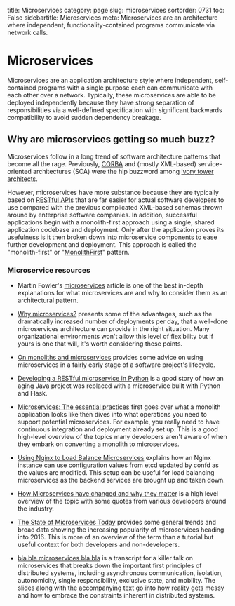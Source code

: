 title: Microservices
category: page
slug: microservices
sortorder: 0731
toc: False
sidebartitle: Microservices
meta: Microservices are an architecture where independent, functionality-contained programs communicate via network calls.


# Microservices
Microservices are an application architecture style where independent,
self-contained programs with a single purpose each can communicate with
each other over a network. Typically, these microservices are able to be
deployed independently because they have strong separation of 
responsibilities via a well-defined specification with significant 
backwards compatibility to avoid sudden dependency breakage.


## Why are microservices getting so much buzz?
Microservices follow in a long trend of software architecture patterns
that become all the rage. Previously, 
[CORBA](https://en.wikipedia.org/wiki/Common_Object_Request_Broker_Architecture) 
and (mostly XML-based) service-oriented architectures (SOA) were the
hip buzzword among 
[ivory tower architects](http://www.igloocoder.com/2271/ivory-tower-architect).

However, microservices have more substance because they are typically based
on [RESTful APIs](/application-programming-interfaces.html) that are far
easier for actual software developers to use compared with the previous 
complicated XML-based schemas thrown around by enterprise software companies.
In addition, successful applications begin with a monolith-first approach using
a single, shared application codebase and deployment. Only after the application
proves its usefulness is it then broken down into microservice components to
ease further development and deployment. This approach is called the 
"monolith-first" or 
"[MonolithFirst](http://martinfowler.com/bliki/MonolithFirst.html)" pattern.


### Microservice resources
* Martin Fowler's 
  [microservices](http://martinfowler.com/articles/microservices.html)
  article is one of the best in-depth explanations for what microservices are
  and why to consider them as an architectural pattern.

* [Why microservices?](http://dev.otto.de/2016/03/20/why-microservices/)
  presents some of the advantages, such as the dramatically increased number 
  of deployments per day, that a well-done microservices architecture can
  provide in the right situation. Many organizational environments won't 
  allow this level of flexibility but if yours is one that will, it's worth
  considering these points.

* [On monoliths and microservices](http://dev.otto.de/2015/09/30/on-monoliths-and-microservices/)
  provides some advice on using microservices in a fairly early stage of
  a software project's lifecycle.

* [Developing a RESTful microservice in Python](http://www.skybert.net/python/developing-a-restful-micro-service-in-python/)
  is a good story of how an aging Java project was replaced with a
  microservice built with Python and Flask.

* [Microservices: The essential practices](http://technologyconversations.com/2015/11/10/microservices-the-essential-practices/)
  first goes over what a monolith application looks like then dives into what 
  operations you need to support potential microservices. For example, you really 
  need to have continuous integration and deployment already set up. This is a
  good high-level overview of the topics many developers aren't aware of when they
  embark on converting a monolith to microservices.

* [Using Nginx to Load Balance Microservices](https://hagbarddenstore.se/posts/2016-03-11/using-nginx-to-load-balance-microservices/)
  explains how an Nginx instance can use configuration values from etcd
  updated by confd as the values are modified. This setup can be useful for
  load balancing microservices as the backend services are brought up
  and taken down.

* [How Microservices have changed and why they matter](http://thenewstack.io/microservices-changed-matter/)
  is a high level overview of the topic with some quotes from
  various developers around the industry.

* [The State of Microservices Today](http://blog.codeship.com/the-state-of-microservices-today/)
  provides some general trends and broad data showing the increasing 
  popularity of microservices heading into 2016. This is more of an
  overview of the term than a tutorial but useful context for both
  developers and non-developers.

* [bla bla microservices bla bla](http://jonasboner.com/bla-bla-microservices-bla-bla/) 
  is a transcript for a killer talk on microservices that breaks down the
  important first principles of distributed systems, including asynchronous 
  communication, isolation, autonomicity, single responsibility, 
  exclusive state, and mobility. The slides along with the accompanying
  text go into how reality gets messy and how to embrace the constraints
  inherent in distributed systems.

